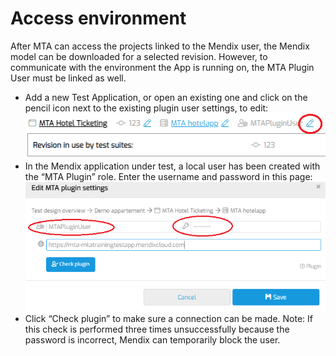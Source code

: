 # Access environment

After MTA can access the projects linked to the Mendix user, the Mendix model can be downloaded for a selected revision. However, to communicate with the environment the App is running on, the MTA Plugin User must be linked as well.

- Add a new Test Application, or open an existing one and click on the pencil icon next to the existing plugin user settings, to edit: <br />![Edit plugin user](edit-plugin-user-1.png)
- In the Mendix application under test, a local user has been created with the “MTA Plugin” role. Enter the username and password in this page: <br />![Edit plugin user](edit-plugin-user-2.png) 
- Click “Check plugin” to make sure a connection can be made.
Note: If this check is performed three times unsuccessfully because the password is incorrect, Mendix can temporarily block the user.